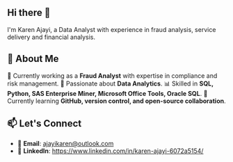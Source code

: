 ## Hi there 👋
I'm Karen Ajayi, a Data Analyst with experience in fraud analysis, service delivery and financial analysis.

## 🔷 About Me
💼 Currently working as a **Fraud Analyst** with expertise in compliance and risk management.
🎯 Passionate about **Data Analytics**.
📊 Skilled in **SQL, Python, SAS Enterprise Miner, Microsoft Office Tools, Oracle SQL**.
🌱 Currently learning **GitHub, version control, and open-source collaboration**.

## 📫 Let's Connect
- 📧 **Email**: ajayikaren@outlook.com
- 🔗 **LinkedIn**: https://www.linkedin.com/in/karen-ajayi-6072a5154/
 

<!--
**KarenAjayi/KarenAjayi** is a ✨ _special_ ✨ repository because its `README.md` (this file) appears on your GitHub profile.

Here are some ideas to get you started:

- 🔭 I’m currently working on ...
- 🌱 I’m currently learning ...
- 👯 I’m looking to collaborate on ...
- 🤔 I’m looking for help with ...
- 💬 Ask me about ...
- 📫 How to reach me: ...
- 😄 Pronouns: ...
- ⚡ Fun fact: ...
-->
